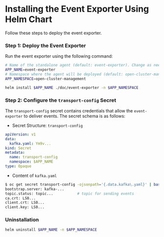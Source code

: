 

# Installing the Event Exporter Using Helm Chart

Follow these steps to deploy the event exporter.

### Step 1: Deploy the Event Exporter


Run the event exporter using the following command:

```bash
# Name of the standalone agent (default: event-exporter). Change as needed.
APP_NAME=event-exporter 
# Namespace where the agent will be deployed (default: open-cluster-management). Change as needed.
APP_NAMESPACE=open-cluster-management

helm install $APP_NAME ./doc/event-exporter -n $APP_NAMESPACE
```

### Step 2: Configure the `transport-config` Secret

The `transport-config` secret contains credentials that allow the `event-exporter` to deliver events. The secret schema is as follows:

- Secret Structure: `transport-config`

```yaml
apiVersion: v1
data:
  kafka.yaml: Ym9v...
kind: Secret
metadata:
  name: transport-config
  namespace: $APP_NAME
type: Opaque
```

- Content of `kafka.yaml`

```bash
$ oc get secret transport-config -ojsonpath='{.data.kafka\.yaml}' | base64 -d
bootstrap.server: kafka-...       
topic.status: topic...           # topic for sending events
ca.crt: LS0...
client.crt: LS0...
client.key: LS0...
```

### Uninstallation

```bash
helm uninstall $APP_NAME -n $APP_NAMESPACE
```

